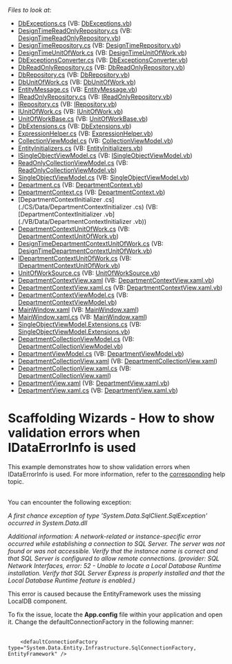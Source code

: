 <!-- default file list -->
*Files to look at*:

* [DbExceptions.cs](./CS/Common/DataModel/DbExceptions.cs) (VB: [DbExceptions.vb](./VB/Common/DataModel/DbExceptions.vb))
* [DesignTimeReadOnlyRepository.cs](./CS/Common/DataModel/DesignTimeReadOnlyRepository.cs) (VB: [DesignTimeReadOnlyRepository.vb](./VB/Common/DataModel/DesignTimeReadOnlyRepository.vb))
* [DesignTimeRepository.cs](./CS/Common/DataModel/DesignTimeRepository.cs) (VB: [DesignTimeRepository.vb](./VB/Common/DataModel/DesignTimeRepository.vb))
* [DesignTimeUnitOfWork.cs](./CS/Common/DataModel/DesignTimeUnitOfWork.cs) (VB: [DesignTimeUnitOfWork.vb](./VB/Common/DataModel/DesignTimeUnitOfWork.vb))
* [DbExceptionsConverter.cs](./CS/Common/DataModel/EntityFramework/DbExceptionsConverter.cs) (VB: [DbExceptionsConverter.vb](./VB/Common/DataModel/EntityFramework/DbExceptionsConverter.vb))
* [DbReadOnlyRepository.cs](./CS/Common/DataModel/EntityFramework/DbReadOnlyRepository.cs) (VB: [DbReadOnlyRepository.vb](./VB/Common/DataModel/EntityFramework/DbReadOnlyRepository.vb))
* [DbRepository.cs](./CS/Common/DataModel/EntityFramework/DbRepository.cs) (VB: [DbRepository.vb](./VB/Common/DataModel/EntityFramework/DbRepository.vb))
* [DbUnitOfWork.cs](./CS/Common/DataModel/EntityFramework/DbUnitOfWork.cs) (VB: [DbUnitOfWork.vb](./VB/Common/DataModel/EntityFramework/DbUnitOfWork.vb))
* [EntityMessage.cs](./CS/Common/DataModel/EntityMessage.cs) (VB: [EntityMessage.vb](./VB/Common/DataModel/EntityMessage.vb))
* [IReadOnlyRepository.cs](./CS/Common/DataModel/IReadOnlyRepository.cs) (VB: [IReadOnlyRepository.vb](./VB/Common/DataModel/IReadOnlyRepository.vb))
* [IRepository.cs](./CS/Common/DataModel/IRepository.cs) (VB: [IRepository.vb](./VB/Common/DataModel/IRepository.vb))
* [IUnitOfWork.cs](./CS/Common/DataModel/IUnitOfWork.cs) (VB: [IUnitOfWork.vb](./VB/Common/DataModel/IUnitOfWork.vb))
* [UnitOfWorkBase.cs](./CS/Common/DataModel/UnitOfWorkBase.cs) (VB: [UnitOfWorkBase.vb](./VB/Common/DataModel/UnitOfWorkBase.vb))
* [DbExtensions.cs](./CS/Common/Utils/DbExtensions.cs) (VB: [DbExtensions.vb](./VB/Common/Utils/DbExtensions.vb))
* [ExpressionHelper.cs](./CS/Common/Utils/ExpressionHelper.cs) (VB: [ExpressionHelper.vb](./VB/Common/Utils/ExpressionHelper.vb))
* [CollectionViewModel.cs](./CS/Common/ViewModel/CollectionViewModel.cs) (VB: [CollectionViewModel.vb](./VB/Common/ViewModel/CollectionViewModel.vb))
* [EntityInitializers.cs](./CS/Common/ViewModel/EntityInitializers.cs) (VB: [EntityInitializers.vb](./VB/Common/ViewModel/EntityInitializers.vb))
* [ISingleObjectViewModel.cs](./CS/Common/ViewModel/ISingleObjectViewModel.cs) (VB: [ISingleObjectViewModel.vb](./VB/Common/ViewModel/ISingleObjectViewModel.vb))
* [ReadOnlyCollectionViewModel.cs](./CS/Common/ViewModel/ReadOnlyCollectionViewModel.cs) (VB: [ReadOnlyCollectionViewModel.vb](./VB/Common/ViewModel/ReadOnlyCollectionViewModel.vb))
* [SingleObjectViewModel.cs](./CS/Common/ViewModel/SingleObjectViewModel.cs) (VB: [SingleObjectViewModel.vb](./VB/Common/ViewModel/SingleObjectViewModel.vb))
* [Department.cs](./CS/Data/Department.cs) (VB: [DepartmentContext.vb](./VB/Data/DepartmentContext.vb))
* [DepartmentContext.cs](./CS/Data/DepartmentContext.cs) (VB: [DepartmentContext.vb](./VB/Data/DepartmentContext.vb))
* [DepartmentContextInitializer .cs](./CS/Data/DepartmentContextInitializer .cs) (VB: [DepartmentContextInitializer .vb](./VB/Data/DepartmentContextInitializer .vb))
* [DepartmentContextUnitOfWork.cs](./CS/DepartmentContextDataModel/DepartmentContextUnitOfWork.cs) (VB: [DepartmentContextUnitOfWork.vb](./VB/DepartmentContextDataModel/DepartmentContextUnitOfWork.vb))
* [DesignTimeDepartmentContextUnitOfWork.cs](./CS/DepartmentContextDataModel/DesignTimeDepartmentContextUnitOfWork.cs) (VB: [DesignTimeDepartmentContextUnitOfWork.vb](./VB/DepartmentContextDataModel/DesignTimeDepartmentContextUnitOfWork.vb))
* [IDepartmentContextUnitOfWork.cs](./CS/DepartmentContextDataModel/IDepartmentContextUnitOfWork.cs) (VB: [IDepartmentContextUnitOfWork.vb](./VB/DepartmentContextDataModel/IDepartmentContextUnitOfWork.vb))
* [UnitOfWorkSource.cs](./CS/DepartmentContextDataModel/UnitOfWorkSource.cs) (VB: [UnitOfWorkSource.vb](./VB/DepartmentContextDataModel/UnitOfWorkSource.vb))
* [DepartmentContextView.xaml](./CS/DepartmentContextView.xaml) (VB: [DepartmentContextView.xaml.vb](./VB/DepartmentContextView.xaml.vb))
* [DepartmentContextView.xaml.cs](./CS/DepartmentContextView.xaml.cs) (VB: [DepartmentContextView.xaml.vb](./VB/DepartmentContextView.xaml.vb))
* [DepartmentContextViewModel.cs](./CS/DepartmentContextViewModel.cs) (VB: [DepartmentContextViewModel.vb](./VB/DepartmentContextViewModel.vb))
* [MainWindow.xaml](./CS/MainWindow.xaml) (VB: [MainWindow.xaml](./VB/MainWindow.xaml))
* [MainWindow.xaml.cs](./CS/MainWindow.xaml.cs) (VB: [MainWindow.xaml](./VB/MainWindow.xaml))
* [SingleObjectViewModel.Extensions.cs](./CS/SingleObjectViewModel.Extensions.cs) (VB: [SingleObjectViewModel.Extensions.vb](./VB/SingleObjectViewModel.Extensions.vb))
* [DepartmentCollectionViewModel.cs](./CS/ViewModels/DepartmentCollectionViewModel.cs) (VB: [DepartmentCollectionViewModel.vb](./VB/ViewModels/DepartmentCollectionViewModel.vb))
* [DepartmentViewModel.cs](./CS/ViewModels/DepartmentViewModel.cs) (VB: [DepartmentViewModel.vb](./VB/ViewModels/DepartmentViewModel.vb))
* [DepartmentCollectionView.xaml](./CS/Views/DepartmentCollectionView.xaml) (VB: [DepartmentCollectionView.xaml](./VB/Views/DepartmentCollectionView.xaml))
* [DepartmentCollectionView.xaml.cs](./CS/Views/DepartmentCollectionView.xaml.cs) (VB: [DepartmentCollectionView.xaml](./VB/Views/DepartmentCollectionView.xaml))
* [DepartmentView.xaml](./CS/Views/DepartmentView.xaml) (VB: [DepartmentView.xaml.vb](./VB/Views/DepartmentView.xaml.vb))
* [DepartmentView.xaml.cs](./CS/Views/DepartmentView.xaml.cs) (VB: [DepartmentView.xaml.vb](./VB/Views/DepartmentView.xaml.vb))
<!-- default file list end -->
# Scaffolding Wizards - How to show validation errors when IDataErrorInfo is used


<p>This example demonstrates how to show validation errors when IDataErrorInfo is used. For more information, refer to the <a href="https://documentation.devexpress.com/#WPF/CustomDocument17157">corresponding</a> help topic.<br /><br /></p>
<p>You can encounter the following exception:</p>
<p><em>A first chance exception of type 'System.Data.SqlClient.SqlException' occurred in System.Data.dll</em></p>
<p><em>Additional information: A network-related or instance-specific error occurred while establishing a connection to SQL Server. The server was not found or was not accessible. Verify that the instance name is correct and that SQL Server is configured to allow remote connections. (provider: SQL Network Interfaces, error: 52 - Unable to locate a Local Database Runtime installation. Verify that SQL Server Express is properly installed and that the Local Database Runtime feature is enabled.)</em></p>
<p>This error is caused because the EntityFramework uses the missing LocalDB component.</p>
<p>To fix the issue, locate the <strong>App.config</strong> file within your application and open it. Change the defaultConnectionFactory in the following manner:<br /><br /></p>


```xaml
    <defaultConnectionFactory type="System.Data.Entity.Infrastructure.SqlConnectionFactory, EntityFramework" /> 
```



<br/>


